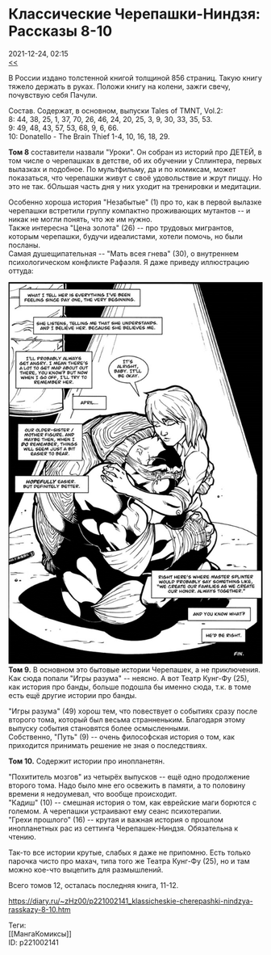 Классические Черепашки-Ниндзя: Рассказы 8-10
=============================================

   
 2021-12-24, 02:15   
   [<<](Классические%20Черепашки-Ниндзя%20Рассказы%205-7)    
   
 В России издано толстенной книгой толщиной 856 страниц. Такую книгу тяжело держать в руках. Положи книгу на колени, зажги свечу, почувствую себя Пачули.   
   
 Состав. Содержат, в основном, выпуски Tales of TMNT, Vol.2:   
 8: 44, 38, 25, 1, 37, 70, 26, 46, 24, 20, 25, 3, 9, 30, 33, 35, 53.   
 9: 49, 48, 43, 57, 53, 68, 9, 6, 66.   
 10: Donatello - The Brain Thief 1-4, 10, 16, 18, 29.   
   
  **Том 8**  составители назвали "Уроки". Он собран из историй про ДЕТЕЙ, в том числе о черепашках в детстве, об их обучении у Сплинтера, первых вылазках и подобное. По мультфильму, да и по комиксам, может показаться, что черепашки живут с своё удовольствие и жрут пиццу. Но это не так. бОльшая часть дня у них уходит на тренировки и медитации.   
   
 Особенно хороша история "Незабытые" (1) про то, как в первой вылазке черепашки встретили группу компактно проживающих мутантов -- и никак не могли понять, что же им нужно.   
 Также интересна "Цена золота" (26) -- про трудовых мигрантов, которым черепашки, будучи идеалистами, хотели помочь, но были посланы.   
 Самая душещипательная -- "Мать всея гнева" (30), о внутреннем психологическом конфликте Рафаэля. Я даже приведу иллюстрацию оттуда:   
   
   [![](pics/f4ad6006dcf5t.jpg)](https://d.radikal.ru/d15/2112/2f/f4ad6006dcf5.png)     
  **Том 9.**  В основном это бытовые истории Черепашек, а не приключения. Как сюда попали "Игры разума" -- неясно. А вот Театр Кунг-Фу (25), как история про банды, больше подошла бы именно сюда, т.к. в томе есть ещё другие истории про банды.   
   
 "Игры разума" (49) хорош тем, что повествует о событиях сразу после второго тома, который был весьма странненьким. Благодаря этому выпуску события становятся более осмысленными.   
 Собственно, "Путь" (9) -- очень философская история о том, как приходится принимать решение не зная о последствиях.   
   
  **Том 10.**  Содержит истории про инопланетян.   
   
 "Похититель мозгов" из четырёх выпусков -- ещё одно продолжение второго тома. Надо было мне его освежить в памяти, а то половину времени я недоумевал, что вообще происходит.   
 "Кадиш" (10) -- смешная история о том, как еврейские маги борются с големом. А черепашки устраивают ему сеанс психотерапии.   
 "Грехи прошлого" (16) -- крутая и важная история о прошлом инопланетных рас из сеттинга Черепашек-Ниндзя. Обязательна к чтению.   
   
 Так-то все истории крутые, слабых я даже не припомню. Есть только парочка чисто про махач, типа того же Театра Кунг-Фу (25), но и там можно кое-что выцепить для размышлений.   
   
 Всего томов 12, осталась последняя книга, 11-12.   
    
 <https://diary.ru/~zHz00/p221002141_klassicheskie-cherepashki-nindzya-rasskazy-8-10.htm>   
   
 Теги:   
 [[МангаКомиксы]]   
 ID: p221002141